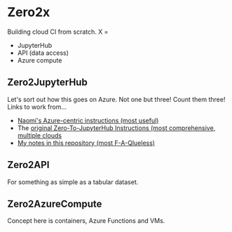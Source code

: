 # Zero2x

Building cloud CI from scratch. X =


* JupyterHub
* API (data access)
* Azure compute


## Zero2JupyterHub


Let's sort out how this goes on Azure. Not one but three! Count them three! Links to work from...
* [Naomi's Azure-centric instructions (most useful)]()
* The [original Zero-To-JupyterHub Instructions (most comprehensive, multiple clouds](https://zero-to-jupyterhub.readthedocs.io/en/latest/)
* [My notes in this repository (most F-A-Qlueless)](https://github.com/robfatland/zero2x/tree/master/Z2JH)



## Zero2API


For something as simple as a tabular dataset.


## Zero2AzureCompute


Concept here is containers, Azure Functions and VMs.




